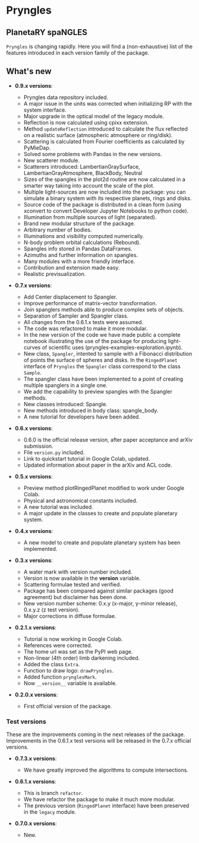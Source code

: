 # Pryngles

## PlanetaRY spaNGLES

`Pryngles` is changing rapidly.  Here you will find a (non-exhaustive)
list of the features introduced in each version family of the package.

## What's new

- **0.9.x versions**:

  - Pryngles data repository included.
  - A major issue in the units was corrected when initializing RP with
    the system interface.
  - Major upgrade in the optical model of the legacy module.
  - Reflection is now calculated using cpixx extension.
  - Method `updateReflection` introduced to calculate the flux
    reflected on a realistic surface (atmospheric atmosphere or
    ring/disk).
  - Scattering is calculated from Fourier coefficients as calculated
    by PyMieDap.
  - Solved some problems with Pandas in the new versions.
  - New scatterer module.
  - Scatterers introduced: LambertianGraySurface,
    LambertianGrayAtmosphere, BlackBody, Neutral
  - Sizes of the spangles in the plot2d routine are now calculated in
    a smarter way taking into account the scale of the plot.
  - Multiple light-sources are now included into the package: you can
    simulate a binary system with its respective planets, rings and disks.
  - Source code of the package is distributed in a clean form (using
    xconvert to convert Developer Jupyter Notebooks to python code).
  - Illumination from multiple sources of light (separated).
  - Brand new modular structure of the package.
  - Arbitrary number of bodies.
  - Illuminations and visibility computed numerically.
  - N-body problem orbital calculations (Rebound).
  - Spangles info stored in Pandas DataFrames.
  - Azimuths and further information on spangles.
  - Many modules with a more friendly interface.
  - Contribution and extension made easy.
  - Realistic previsualization.

- **0.7.x versions**:

  - Add Center displacement to Spangler.
  - Improve performance of matrix-vector transformation.
  - Join spanglers methods able to produce complex sets of objects.
  - Separation of Sampler and Spangler class.
  - All changes from the 0.6.1.x tests were assumed.
  - The code was refactored to make it more modular.
  - In the new version of the code we have made public a complete
    notebook illustrating the use of the package for producing
    light-curves of scientific uses
    (pryngles-examples-exploration.ipynb).
  - New class, `Spangler`, intented to sample with a Fibonacci
    distribution of points the surface of spheres and disks.  In the
    `RingedPlanet` interface of `Pryngles` the `Spangler` class correspond to
    the class `Sample`.
  - The spangler class have been implemented to a point of creating
    multiple spanglers in a single one.
  - We add the capability to preview spangles with the Spangler methods.
  - New classes introduced: Spangle.
  - New methods introduced in body class: spangle_body.
  - A new tutorial for developers have been added.
   
- **0.6.x versions**:

  - 0.6.0 is the official release version, after paper acceptance and
    arXiv submission.
  - File `version.py` included.
  - Link to quickstart tutorial in Google Colab, updated.
  - Updated information about paper in the arXiv and ACL code.

- **0.5.x versions**:
  
  - Preview method plotRingedPlanet modified to work under Google Colab.
  - Physical and astronomical constants included.
  - A new tutorial was included.
  - A major update in the classes to create and populate planetary
    system.

- **0.4.x versions**:

  - A new model to create and populate planetary system has been
    implemented.

- **0.3.x versions**:

  - A water mark with version number included.
  - Version is now available in the __version__ variable.
  - Scattering formulae tested and verified.
  - Package has been compared against similar packages (good
    agreement) but disclaimer has been done.
  - New version number scheme: 0.x.y (x-major, y-minor release),
    0.x.y.z (z test version).
  - Major corrections in diffuse formulae.

- **0.2.1.x versions**:

  - Tutorial is now working in Google Colab.
  - References were corrected.
  - The home url was set as the PyPI web page.
  - Non-linear (4th order) limb darkening included.
  - Added the class `Extra`.
  - Function to draw logo: `drawPryngles`.
  - Added function `prynglesMark`.
  - Now `__version__` variable is available.

- **0.2.0.x versions**:

  - First official version of the package.


### Test versions

These are the improvements coming in the next releases of the package.
Improvements in the 0.6.1.x test versions will be released in the
0.7.x official versions.

- **0.7.3.x versions**:

  - We have greatly improved the algorithms to compute intersections.

- **0.6.1.x versions**:

  - This is branch `refactor`.
  - We have refactor the package to make it much more modular.
  - The previous version (`RingedPlanet` interface) have been preserved in the
    `legacy` module.

- **0.7.0.x versions**:

  - New.

